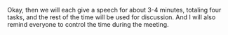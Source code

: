 Okay, then we will each give a speech for about 3-4 minutes, totaling four tasks, and the rest of the time will be used for discussion. And I will also remind everyone to control the time during the meeting.
